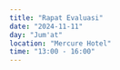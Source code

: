 ```yaml
---
title: "Rapat Evaluasi"
date: "2024-11-11"
day: "Jum'at"
location: "Mercure Hotel"
time: "13:00 - 16:00"
---
```

